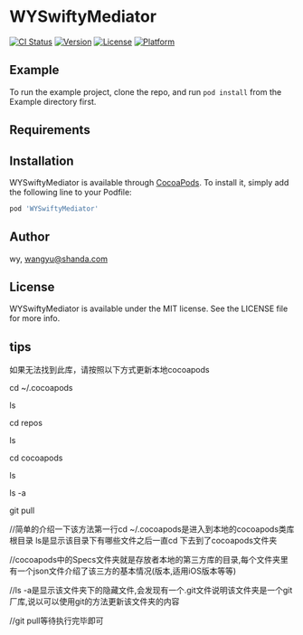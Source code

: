 # WYSwiftyMediator

[![CI Status](https://img.shields.io/travis/wy/WYSwiftyMediator.svg?style=flat)](https://travis-ci.org/wy/WYSwiftyMediator)
[![Version](https://img.shields.io/cocoapods/v/WYSwiftyMediator.svg?style=flat)](https://cocoapods.org/pods/WYSwiftyMediator)
[![License](https://img.shields.io/cocoapods/l/WYSwiftyMediator.svg?style=flat)](https://cocoapods.org/pods/WYSwiftyMediator)
[![Platform](https://img.shields.io/cocoapods/p/WYSwiftyMediator.svg?style=flat)](https://cocoapods.org/pods/WYSwiftyMediator)

## Example

To run the example project, clone the repo, and run `pod install` from the Example directory first.

## Requirements

## Installation

WYSwiftyMediator is available through [CocoaPods](https://cocoapods.org). To install
it, simply add the following line to your Podfile:

```ruby
pod 'WYSwiftyMediator'
```

## Author

wy, wangyu@shanda.com

## License

WYSwiftyMediator is available under the MIT license. See the LICENSE file for more info.

## tips

如果无法找到此库，请按照以下方式更新本地cocoapods

cd ~/.cocoapods

ls

cd repos

ls

cd cocoapods

ls

ls -a

git pull

//简单的介绍一下该方法第一行cd ~/.cocoapods是进入到本地的cocoapods类库根目录 ls是显示该目录下有哪些文件之后一直cd 下去到了cocoapods文件夹

//cocoapods中的Specs文件夹就是存放者本地的第三方库的目录,每个文件夹里有一个json文件介绍了该三方的基本情况(版本,适用iOS版本等等)

//ls -a是显示该文件夹下的隐藏文件,会发现有一个.git文件说明该文件夹是一个git厂库,说以可以使用git的方法更新该文件夹的内容 

//git pull等待执行完毕即可

